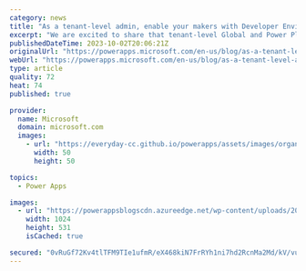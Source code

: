 ```yaml
---
category: news
title: "As a tenant-level admin, enable your makers with Developer Environments"
excerpt: "We are excited to share that tenant-level Global and Power Platform Administrators can now enable their app makers by creating Developer environments on makers&#8217; behalf. This new capability gives your admin the right balance between control and maker empowerment. These developer environments enable"
publishedDateTime: 2023-10-02T20:06:21Z
originalUrl: "https://powerapps.microsoft.com/en-us/blog/as-a-tenant-level-admin-enable-your-makers-with-developer-environments/"
webUrl: "https://powerapps.microsoft.com/en-us/blog/as-a-tenant-level-admin-enable-your-makers-with-developer-environments/"
type: article
quality: 72
heat: 74
published: true

provider:
  name: Microsoft
  domain: microsoft.com
  images:
    - url: "https://everyday-cc.github.io/powerapps/assets/images/organizations/microsoft.com-50x50.jpg"
      width: 50
      height: 50

topics:
  - Power Apps

images:
  - url: "https://powerappsblogscdn.azureedge.net/wp-content/uploads/2023/10/image-4-1024x531.png"
    width: 1024
    height: 531
    isCached: true

secured: "0vRuGf72Kv4tlTFM9TIe1ufmR/eX468kiN7FrRYh1ni7hd2RcnMa2Md/kV/vu+AW6AR/IdCkMkNrVnZSCK6IPe4TsWj/HvgT0k2TQggbKZ4QO34mq5x21q4Jy4fsSpiM5ELLGjlgeRpw2cWfizhjA2nJxG6ltaHNI9cMrC3AHIHBxT9wOIwcBq4Wfcpp0yS+s19jOBIx1LZArc3uzOgVuZbeCdeneON478SRwfBlQOEp8cl5fBjWfKJiKcvItvWrzclZMz44vBklzB6swsPXQfgj4Irl4Qwdlbn49Hgp/y1uPuAhYtoAy5+ClwUIg3Ll4VhSHRGgPPgZRYuGYcrbKJ1a7YAZ59pF4r+SqhMC0tg=;DxulSKoxQWHruIWvHqUd+w=="
---
```


